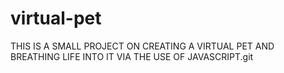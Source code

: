 # virtual-pet

THIS IS A SMALL PROJECT ON CREATING A VIRTUAL PET AND BREATHING LIFE INTO IT VIA THE USE OF JAVASCRIPT.git